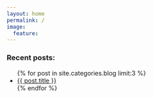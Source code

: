 ```yaml
---
layout: home
permalink: /
image:
  feature: 
---
```

<h3>Recent posts:</h3>
<ul>
{% for post in site.categories.blog limit:3 %} 
	<li><a href="{{ site.url }}{{ post.url }}">{{ post.title }}</a></li>
{% endfor %}
</ul>